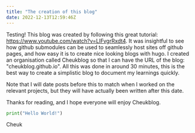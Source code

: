```yaml
---
title: "The creation of this blog"
date: 2022-12-13T12:59:46Z
---
```


Testing! This blog was created by following this great tutorial: https://www.youtube.com/watch?v=LIFvgrRxdt4. It was insightful to see how github submodules can be used to seamlessly host sites off github pages, and how easy it is to create nice looking blogs with hugo. I created an organisation called Cheukblog so that I can have the URL of the blog: "cheukblog.github.io". All this was done in around 30 minutes, this is the best way to create a simplistic blog to document my learnings quickly.

Note that I will date posts before this to match when I worked on the relevant projects, but they will have actually been written after this date.

Thanks for reading, and I hope everyone will enjoy Cheukblog.

```python
print("Hello World!")
```

Cheuk
